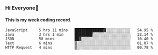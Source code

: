### Hi Everyone👋

#### This is my week coding record.

<!--START_SECTION:waka-->
```text
JavaScript     5 hrs 11 mins   █████████████▓░░░░░░░░░░░   54.95 % 
Java           3 hrs 1 min     ████████░░░░░░░░░░░░░░░░░   32.14 % 
JSON           58 mins         ██▓░░░░░░░░░░░░░░░░░░░░░░   10.40 % 
Text           6 mins          ▒░░░░░░░░░░░░░░░░░░░░░░░░   01.07 % 
HTTP Request   4 mins          ▒░░░░░░░░░░░░░░░░░░░░░░░░   00.78 % 
```
<!--END_SECTION:waka-->


<!--
**YeonSeong-Lee/YeonSeong-Lee** is a ✨ _special_ ✨ repository because its `README.md` (this file) appears on your GitHub profile.

Here are some ideas to get you started:

- 🔭 I’m currently working on ...
- 🌱 I’m currently learning ...
- 👯 I’m looking to collaborate on ...
- 🤔 I’m looking for help with ...
- 💬 Ask me about ...
- 📫 How to reach me: ...
- 😄 Pronouns: ...
- ⚡ Fun fact: ...
-->
